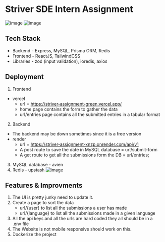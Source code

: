 # Striver SDE Intern Assignment

![image](https://github.com/thrishank/striver_assignment/assets/86158204/a5058dcd-1afc-4cbc-b6b4-775b4178a645)
![image](https://github.com/thrishank/striver_assignment/assets/86158204/3a796c7b-41fc-4262-8cd6-01a67f9acad6)

## Tech Stack

- Backend - Express, MySQL, Prisma ORM, Redis
- Frontend - ReactJS, TailwindCSS
- Libraries - zod (input validation), ioredis, axios

## Deployment

1. Frontend

- vercel
  - url = https://striver-assignment-green.vercel.app/
  - home page contains the form to gather the data
  - url/entries page contains all the submitted entries in a tabular format

2. Backend

- The backend may be down sometimes since it is a free version
- render
  - url = https://striver-assignment-xnzp.onrender.com/api/v1
  - A post route to save the date in MySQL database = url/submit-form
  - A get route to get all the submissions form the DB = url/entries;

3. MySQL database - avien
4. Redis - upstash
   ![image](https://github.com/thrishank/striver_assignment/assets/86158204/65df74f4-cd00-439d-8793-55cd9addf9d1)

## Features & Improvments

1. The UI is pretty junky need to update it.
2. Create a page to sort the data
   - url/{user} to list all the submissions a user has made
   - url/{language} to list all the submissions made in a given language
3. All the api keys and all the urls are hard coded they all should be in a .env file
4. The Website is not mobile responsive should work on this.
5. Dockerize the project
